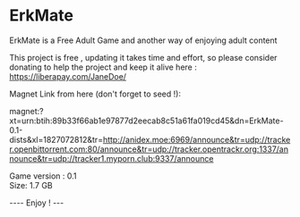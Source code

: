 # ErkMate
ErkMate is a Free Adult Game and another way of enjoying adult content <br />

This project is free , updating it takes time and effort, so please consider donating to help the project and keep it alive here : https://liberapay.com/JaneDoe/ <br />

Magnet Link from here (don't forget to seed !):<br />

magnet:?xt=urn:btih:89b33f66ab1e97877d2eecab8c51a61fa019cd45&dn=ErkMate-0.1-dists&xl=1827072812&tr=http://anidex.moe:6969/announce&tr=udp://tracker.openbittorrent.com:80/announce&tr=udp://tracker.opentrackr.org:1337/announce&tr=udp://tracker1.myporn.club:9337/announce
<br />

Game version : 0.1 <br />
Size: 1.7 GB <br />

---- Enjoy ! ---

